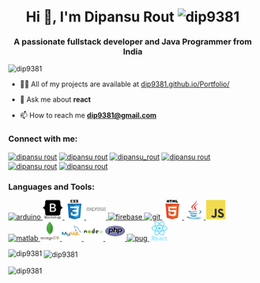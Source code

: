 <h1 align="center">Hi 👋, I'm Dipansu Rout <img src="https://img.freepik.com/free-vector/hacker-operating-laptop-cartoon-icon-illustration-technology-icon-concept-isolated-flat-cartoon-style_138676-2387.jpg?w=740&t=st=1687102200~exp=1687102800~hmac=63a9e2e7a6c3df79306641d132ad8363566f7a5b9479d0787bb7c08efc1be754" alt="dip9381" width='100' style='border-radius=50%'/></h1>
<h3 align="center">A passionate fullstack developer and Java Programmer from India</h3>

<p align="left"> <img src="https://komarev.com/ghpvc/?username=dip9381&label=Profile%20views&color=0e75b6&style=flat" alt="dip9381" /> </p>

- 👨‍💻 All of my projects are available at [dip9381.github.io/Portfolio/](dip9381.github.io/Portfolio/)

- 💬 Ask me about **react**

- 📫 How to reach me **dip9381@gmail.com**

<h3 align="left">Connect with me:</h3>
<p align="left">
<a href="https://www.linkedin.com/in/dipansu-rout-74669a238/" target="blank"><img align="center" src="https://cdn1.iconfinder.com/data/icons/logotypes/32/circle-linkedin-512.png" alt="dipansu rout"  width="40" /></a>
<a href="https://www.facebook.com/dip.ansu.5" target="blank"><img align="center" src="https://cdn1.iconfinder.com/data/icons/logotypes/32/circle-facebook_-512.png" alt="dipansu rout"  width="40" /></a>
<a href="https://instagram.com/dipansu_rout" target="blank"><img align="center" src="https://raw.githubusercontent.com/rahuldkjain/github-profile-readme-generator/master/src/images/icons/Social/instagram.svg" alt="dipansu_rout" height="30" width="40" /></a>
<a href="https://www.hackerrank.com/dipansu rout" target="blank"><img align="center" src="https://raw.githubusercontent.com/rahuldkjain/github-profile-readme-generator/master/src/images/icons/Social/hackerrank.svg" alt="dipansu rout" height="30" width="40" /></a>
<a href="https://www.leetcode.com/dipansu rout" target="blank"><img align="center" src="https://raw.githubusercontent.com/rahuldkjain/github-profile-readme-generator/master/src/images/icons/Social/leet-code.svg" alt="dipansu rout" height="30" width="40" /></a>
<a href="https://auth.geeksforgeeks.org/user/dipansu rout" target="blank"><img align="center" src="https://raw.githubusercontent.com/rahuldkjain/github-profile-readme-generator/master/src/images/icons/Social/geeks-for-geeks.svg" alt="dipansu rout" height="30" width="40" /></a>
</p>

<h3 align="left">Languages and Tools:</h3>
<p align="left"> <a href="https://www.arduino.cc/" target="_blank" rel="noreferrer"> <img src="https://cdn.worldvectorlogo.com/logos/arduino-1.svg" alt="arduino" width="40" height="40"/> </a> <a href="https://getbootstrap.com" target="_blank" rel="noreferrer"> <img src="https://raw.githubusercontent.com/devicons/devicon/master/icons/bootstrap/bootstrap-plain-wordmark.svg" alt="bootstrap" width="40" height="40"/> </a> <a href="https://www.w3schools.com/css/" target="_blank" rel="noreferrer"> <img src="https://raw.githubusercontent.com/devicons/devicon/master/icons/css3/css3-original-wordmark.svg" alt="css3" width="40" height="40"/> </a> <a href="https://expressjs.com" target="_blank" rel="noreferrer"> <img src="https://raw.githubusercontent.com/devicons/devicon/master/icons/express/express-original-wordmark.svg" alt="express" width="40" height="40"/> </a> <a href="https://firebase.google.com/" target="_blank" rel="noreferrer"> <img src="https://www.vectorlogo.zone/logos/firebase/firebase-icon.svg" alt="firebase" width="40" height="40"/> </a> <a href="https://git-scm.com/" target="_blank" rel="noreferrer"> <img src="https://www.vectorlogo.zone/logos/git-scm/git-scm-icon.svg" alt="git" width="40" height="40"/> </a> <a href="https://www.w3.org/html/" target="_blank" rel="noreferrer"> <img src="https://raw.githubusercontent.com/devicons/devicon/master/icons/html5/html5-original-wordmark.svg" alt="html5" width="40" height="40"/> </a> <a href="https://www.java.com" target="_blank" rel="noreferrer"> <img src="https://raw.githubusercontent.com/devicons/devicon/master/icons/java/java-original.svg" alt="java" width="40" height="40"/> </a> <a href="https://developer.mozilla.org/en-US/docs/Web/JavaScript" target="_blank" rel="noreferrer"> <img src="https://raw.githubusercontent.com/devicons/devicon/master/icons/javascript/javascript-original.svg" alt="javascript" width="40" height="40"/> </a> <a href="https://www.mathworks.com/" target="_blank" rel="noreferrer"> <img src="https://upload.wikimedia.org/wikipedia/commons/2/21/Matlab_Logo.png" alt="matlab" width="40" height="40"/> </a> <a href="https://www.mongodb.com/" target="_blank" rel="noreferrer"> <img src="https://raw.githubusercontent.com/devicons/devicon/master/icons/mongodb/mongodb-original-wordmark.svg" alt="mongodb" width="40" height="40"/> </a> <a href="https://www.mysql.com/" target="_blank" rel="noreferrer"> <img src="https://raw.githubusercontent.com/devicons/devicon/master/icons/mysql/mysql-original-wordmark.svg" alt="mysql" width="40" height="40"/> </a> <a href="https://nodejs.org" target="_blank" rel="noreferrer"> <img src="https://raw.githubusercontent.com/devicons/devicon/master/icons/nodejs/nodejs-original-wordmark.svg" alt="nodejs" width="40" height="40"/> </a> <a href="https://www.php.net" target="_blank" rel="noreferrer"> <img src="https://raw.githubusercontent.com/devicons/devicon/master/icons/php/php-original.svg" alt="php" width="40" height="40"/> </a> <a href="https://pugjs.org" target="_blank" rel="noreferrer"> <img src="https://cdn.worldvectorlogo.com/logos/pug.svg" alt="pug" width="40" height="40"/> </a> <a href="https://reactjs.org/" target="_blank" rel="noreferrer"> <img src="https://raw.githubusercontent.com/devicons/devicon/master/icons/react/react-original-wordmark.svg" alt="react" width="40" height="40"/> </a> </p>

<p><img align="left" src="https://github-readme-stats.vercel.app/api/top-langs?username=dip9381&show_icons=true&locale=en&layout=compact" alt="dip9381" /></p>

<p>&nbsp;<img align="center" src="https://github-readme-stats.vercel.app/api?username=dip9381&show_icons=true&locale=en" alt="dip9381" /></p>

<p><img align="center" src="https://github-readme-streak-stats.herokuapp.com/?user=dip9381&" alt="dip9381" /></p>
